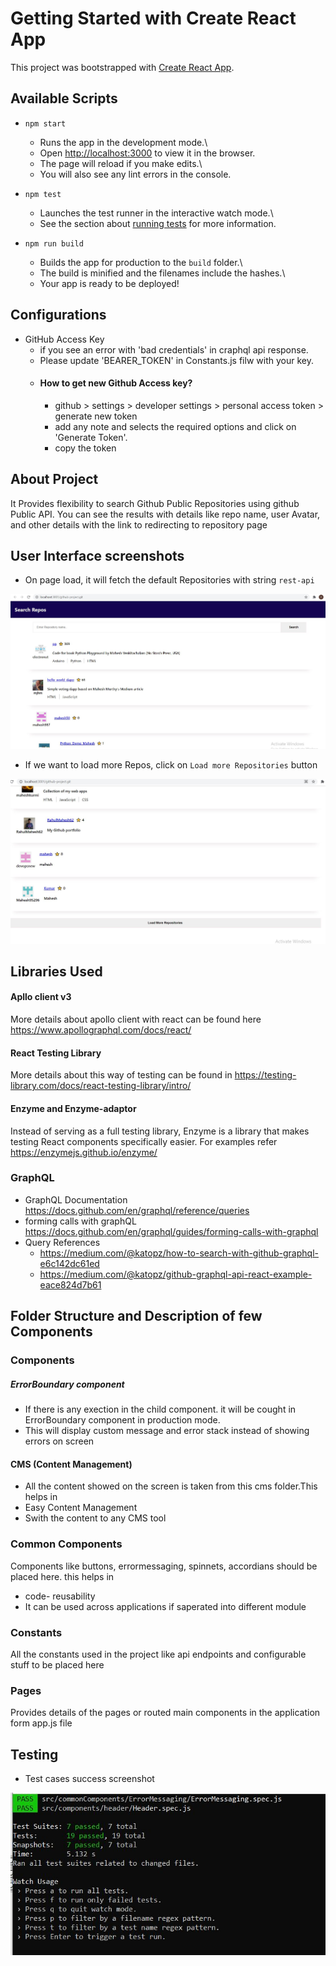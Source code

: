 # Getting Started with Create React App

This project was bootstrapped with [Create React App](https://github.com/facebook/create-react-app).

## Available Scripts

* `npm start`
    - Runs the app in the development mode.\
    - Open [http://localhost:3000](http://localhost:3000) to view it in the browser.
    - The page will reload if you make edits.\
    - You will also see any lint errors in the console.

* `npm test`
    - Launches the test runner in the interactive watch mode.\
    - See the section about [running tests](https://facebook.github.io/create-react-app/docs/running-tests) for more information.

* `npm run build`
    - Builds the app for production to the `build` folder.\
    - The build is minified and the filenames include the hashes.\
    - Your app is ready to be deployed!

## Configurations

* GitHub Access Key
    - if you see an error with 'bad credentials' in craphql api response.
    - Please update 'BEARER_TOKEN' in Constants.js filw with your key.
    - #### How to get new Github Access key?
        - github > settings > developer settings > personal access token > generate new token
        - add any note and selects the required options and click on 'Generate Token'.
        - copy the token

## About Project

It Provides flexibility to search Github Public Repositories using github Public API.
You can see the results with details like repo name, user Avatar, and other details with the link to redirecting to repository page

## User Interface screenshots

* On page load, it will fetch the default Repositories with string `rest-api`

![first image](https://github.com/piyush02031/github-project/blob/main/screenshot.JPG)

* If we want to load more Repos, click on `Load more Repositories` button

![second image](https://github.com/piyush02031/github-project/blob/main/screenshot2.JPG)


## Libraries Used

#### Apllo client v3
More details about apollo client with react can be found here https://www.apollographql.com/docs/react/

#### React Testing Library
More details about this way of testing can be found in https://testing-library.com/docs/react-testing-library/intro/

#### Enzyme and Enzyme-adaptor
Instead of serving as a full testing library, Enzyme is a library that makes testing React components specifically easier.
For examples refer https://enzymejs.github.io/enzyme/

### GraphQL
- GraphQL Documentation https://docs.github.com/en/graphql/reference/queries
- forming calls with graphQL https://docs.github.com/en/graphql/guides/forming-calls-with-graphql
- Query References 
    * https://medium.com/@katopz/how-to-search-with-github-graphql-e6c142dc61ed
    * https://medium.com/@katopz/github-graphql-api-react-example-eace824d7b61

## Folder Structure and Description of few Components

### Components

##### ErrorBoundary component
* If there is any exection in the child component. it will be cought in ErrorBoundary component in production mode.
* This will display custom message and error stack instead of showing errors on screen

#### CMS (Content Management)
* All the content showed on the screen is taken from this cms folder.This helps in 
* Easy Content Management
* Swith the content to any CMS tool

### Common Components
Components like buttons, errormessaging, spinnets, accordians should be placed here. this helps in 
* code- reusability
* It can be used across applications if saperated into different module

### Constants
All the constants used in the project like api endpoints and configurable stuff to be placed here

### Pages
Provides details of the pages or routed main components in the application form app.js file
 
## Testing

* Test cases success screenshot

![tests](https://github.com/piyush02031/github-project/blob/main/tests.JPG)


